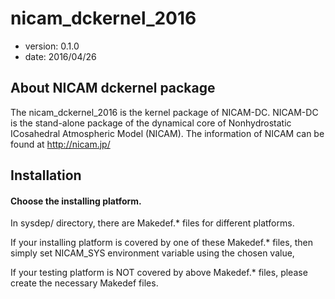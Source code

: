 # nicam_dckernel_2016

* version: 0.1.0
* date: 2016/04/26

About NICAM dckernel package
--------------------------------
The nicam_dckernel_2016 is the kernel package of NICAM-DC.
NICAM-DC is the stand-alone package of the dynamical core of
Nonhydrostatic ICosahedral Atmospheric Model (NICAM).
The information of NICAM can be found at http://nicam.jp/



Installation
------------

#### Choose the installing platform.

In sysdep/ directory, there are Makedef.* files for different platforms.

If your installing platform is covered by one of these Makedef.* files,
then simply set NICAM_SYS environment variable using the chosen value,

If your testing platform is NOT covered by above Makedef.* files, please create the necessary Makedef files.
